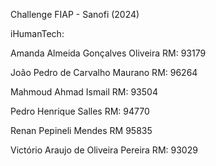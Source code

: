 Challenge FIAP - Sanofi (2024)

iHumanTech:

Amanda Almeida Gonçalves Oliveira RM: 93179

João Pedro de Carvalho Maurano RM: 96264

Mahmoud Ahmad Ismail RM: 93504

Pedro Henrique Salles RM: 94770

Renan Pepineli Mendes RM 95835

Victório Araujo de Oliveira Pereira RM: 93029
